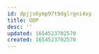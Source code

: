 ```yaml
---
id: dpjjs6ymp97t9dglrgni4xy
title: OOP
desc: ''
updated: 1654523702570
created: 1654523702570
---
```


